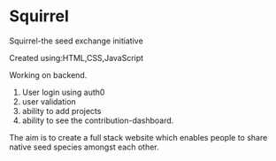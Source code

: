 # Squirrel
Squirrel-the seed exchange initiative

Created using:HTML,CSS,JavaScript

Working on backend.
1. User login using auth0
2. user validation
3. ability to add projects
4. ability to see the contribution-dashboard.


The aim is to create a full stack website which enables people to share native seed species amongst each other.

